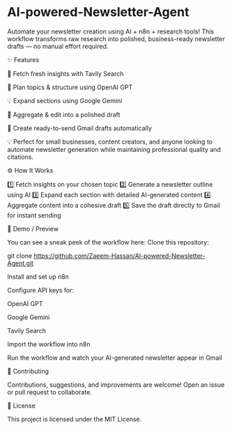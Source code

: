 # AI-powered-Newsletter-Agent
Automate your newsletter creation using AI + n8n + research tools! This workflow transforms raw research into polished, business-ready newsletter drafts — no manual effort required.

✨ Features

📰 Fetch fresh insights with Tavily Search

📝 Plan topics & structure using OpenAI GPT

💡 Expand sections using Google Gemini

🧹 Aggregate & edit into a polished draft

📧 Create ready-to-send Gmail drafts automatically

💡 Perfect for small businesses, content creators, and anyone looking to automate newsletter generation while maintaining professional quality and citations.

⚙️ How It Works

1️⃣ Fetch insights on your chosen topic
2️⃣ Generate a newsletter outline using AI
3️⃣ Expand each section with detailed AI-generated content
4️⃣ Aggregate content into a cohesive draft
5️⃣ Save the draft directly to Gmail for instant sending

🚀 Demo / Preview

You can see a sneak peek of the workflow here:
Clone this repository:

git clone https://github.com/Zaeem-Hassan/AI-powered-Newsletter-Agent.git


Install and set up n8n

Configure API keys for:

OpenAI GPT

Google Gemini

Tavily Search

Import the workflow into n8n

Run the workflow and watch your AI-generated newsletter appear in Gmail

🤝 Contributing

Contributions, suggestions, and improvements are welcome! Open an issue or pull request to collaborate.

📄 License

This project is licensed under the MIT License.
